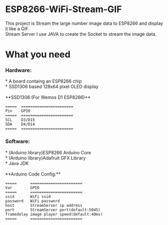 # ESP8266-WiFi-Stream-GIF
This project is Stream the large number image data to ESP8266 and display it like a GIF.<br>
Stream Server I use JAVA to create the Socket to stream the image data.<br>

# What you need<br>
<h3>Hardware:</h3>
* A board containg an ESP8266 chip<br>
* SSD1306 based 128x64 pixel OLED display<br>
<br>
**SSD1306:(For Wemos D1 ESP8266)**

    =====  =======================
    Pin    GPIO
    =====  =======================
    SCL    D3/D15
    SDA    D4/D14
    =====  =======================
    
<h3>Software:</h3>
* (Arduino library)ESP8266 Arduino Core<br>
* (Arduino library)Adafruit GFX Library<br>
* Java JDK<br>
<br>
**Arduino Code Config:**

    =====      =======================
    Var        GPIO
    =====      =======================
    ssid       WiFi ssid
    password   WiFi password 
    host       StreamServer ip address
    port       StreamServer port(default:5045)
    framedelay image player speed(default:40ms)
    =====      =======================

